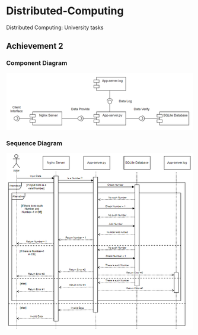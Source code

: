 # Distributed-Computing
Distributed Computing: University tasks

## Achievement 2
### Component Diagram
![Component Diagram](https://github.com/Vaness23/Distributed-Computing/blob/main/Achievement%202/Component%20Diagram.png)

### Sequence Diagram
![Sequence Diagram](https://github.com/Vaness23/Distributed-Computing/blob/main/Achievement%202/Sequence%20Diagram.png)
